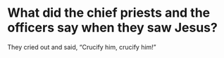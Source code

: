 # What did the chief priests and the officers say when they saw Jesus?

They cried out and said, “Crucify him, crucify him!”

